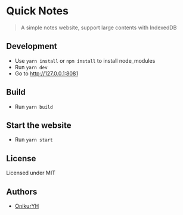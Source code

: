 # Quick Notes

> A simple notes website, support large contents with IndexedDB

## Development

- Use `yarn install` or `npm install` to install node_modules
- Run `yarn dev`
- Go to http://127.0.0.1:8081

## Build

- Run `yarn build`

## Start the website

- Run `yarn start`

## License

Licensed under MIT

## Authors

- [OnikurYH](https://github.com/OnikurYH)
